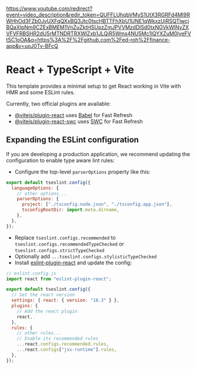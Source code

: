 https://www.youtube.com/redirect?event=video_description&redir_token=QUFFLUhqbVMyS1UtX3RGRFd4Ml9RWHhOd3FZb0JvUXFqQXxBQ3Jtc0tscHBTTFhXbU1UNE1qWkxzUjRSQTlwcjBQaXlpNm9CZExBMEM1VnZuZktHSUpzZmJPVVMzdDlSd0txNGVkWlNyZXVFVFRBSHR2dU5rMTNDRTRXWlZxb1JLQjR5Wms4NU5Mc1lQYXZuM0IyeFVtSC1oOA&q=https%3A%2F%2Fgithub.com%2Fed-roh%2Ffinance-app&v=uoJ0Tv-BFcQ

# React + TypeScript + Vite

This template provides a minimal setup to get React working in Vite with HMR and some ESLint rules.

Currently, two official plugins are available:

- [@vitejs/plugin-react](https://github.com/vitejs/vite-plugin-react/blob/main/packages/plugin-react/README.md) uses [Babel](https://babeljs.io/) for Fast Refresh
- [@vitejs/plugin-react-swc](https://github.com/vitejs/vite-plugin-react-swc) uses [SWC](https://swc.rs/) for Fast Refresh

## Expanding the ESLint configuration

If you are developing a production application, we recommend updating the configuration to enable type aware lint rules:

- Configure the top-level `parserOptions` property like this:

```js
export default tseslint.config({
  languageOptions: {
    // other options...
    parserOptions: {
      project: ["./tsconfig.node.json", "./tsconfig.app.json"],
      tsconfigRootDir: import.meta.dirname,
    },
  },
});
```

- Replace `tseslint.configs.recommended` to `tseslint.configs.recommendedTypeChecked` or `tseslint.configs.strictTypeChecked`
- Optionally add `...tseslint.configs.stylisticTypeChecked`
- Install [eslint-plugin-react](https://github.com/jsx-eslint/eslint-plugin-react) and update the config:

```js
// eslint.config.js
import react from "eslint-plugin-react";

export default tseslint.config({
  // Set the react version
  settings: { react: { version: "18.3" } },
  plugins: {
    // Add the react plugin
    react,
  },
  rules: {
    // other rules...
    // Enable its recommended rules
    ...react.configs.recommended.rules,
    ...react.configs["jsx-runtime"].rules,
  },
});
```
